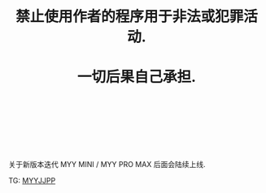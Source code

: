 
# <p align="center">禁止使用作者的程序用于非法或犯罪活动.</p>
# <p align="center">一切后果自己承担.</p>
<br/>
<br/>
<br/>
<br/>
<br/>
<br/>
<p align="left">关于新版本迭代 MYY MINI / MYY PRO MAX 后面会陆续上线.</p>

TG: [MYYJJPP](https://t.me/myyjjpp)
